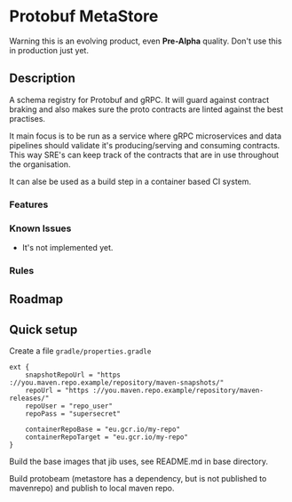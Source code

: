 # Protobuf MetaStore

Warning this is an evolving product, even **Pre-Alpha** quality. Don't use
this in production just yet.

## Description

A schema registry for Protobuf and gRPC. It will guard against contract braking
and also makes sure the proto contracts are linted against the best practises.

It main focus is to be run as a service where gRPC microservices and data pipelines
should validate it's producing/serving and consuming contracts. This way SRE's 
can keep track of the contracts that are in use throughout the organisation.

It can alse be used as a build step in a container based CI system.

### Features


### Known Issues

- It's not implemented yet.

### Rules



## Roadmap

## Quick setup

Create a file `gradle/properties.gradle`

```
ext {
    snapshotRepoUrl = "https ://you.maven.repo.example/repository/maven-snapshots/"
    repoUrl = "https ://you.maven.repo.example/repository/maven-releases/"
    repoUser = "repo_user"
    repoPass = "supersecret"

    containerRepoBase = "eu.gcr.io/my-repo"
    containerRepoTarget = "eu.gcr.io/my-repo"
}
```

Build the base images that jib uses, see README.md in base directory.

Build protobeam (metastore has a dependency, but is not published to mavenrepo) and
publish to local maven repo.